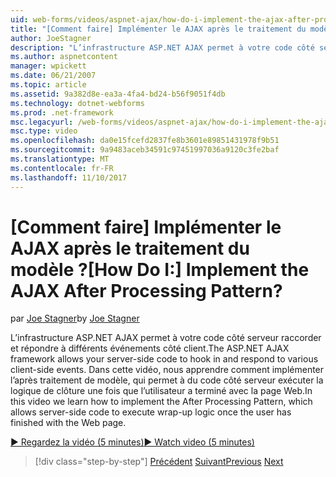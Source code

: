 ```yaml
---
uid: web-forms/videos/aspnet-ajax/how-do-i-implement-the-ajax-after-processing-pattern
title: "[Comment faire] Implémenter le AJAX après le traitement du modèle ? | Microsoft Docs"
author: JoeStagner
description: "L’infrastructure ASP.NET AJAX permet à votre code côté serveur raccorder et répondre à différents événements côté client. Dans cette vidéo, nous apprendre comment implémenter le Aft..."
ms.author: aspnetcontent
manager: wpickett
ms.date: 06/21/2007
ms.topic: article
ms.assetid: 9a382d8e-ea3a-4fa4-bd24-b56f9051f4db
ms.technology: dotnet-webforms
ms.prod: .net-framework
msc.legacyurl: /web-forms/videos/aspnet-ajax/how-do-i-implement-the-ajax-after-processing-pattern
msc.type: video
ms.openlocfilehash: da0e15fcefd2837fe8b3601e89851431978f9b51
ms.sourcegitcommit: 9a9483aceb34591c97451997036a9120c3fe2baf
ms.translationtype: MT
ms.contentlocale: fr-FR
ms.lasthandoff: 11/10/2017
---
```

<a name="how-do-i-implement-the-ajax-after-processing-pattern"></a><span data-ttu-id="1ce00-105">[Comment faire] Implémenter le AJAX après le traitement du modèle ?</span><span class="sxs-lookup"><span data-stu-id="1ce00-105">[How Do I:] Implement the AJAX After Processing Pattern?</span></span>
====================
<span data-ttu-id="1ce00-106">par [Joe Stagner](https://github.com/JoeStagner)</span><span class="sxs-lookup"><span data-stu-id="1ce00-106">by [Joe Stagner](https://github.com/JoeStagner)</span></span>

<span data-ttu-id="1ce00-107">L’infrastructure ASP.NET AJAX permet à votre code côté serveur raccorder et répondre à différents événements côté client.</span><span class="sxs-lookup"><span data-stu-id="1ce00-107">The ASP.NET AJAX framework allows your server-side code to hook in and respond to various client-side events.</span></span> <span data-ttu-id="1ce00-108">Dans cette vidéo, nous apprendre comment implémenter l’après traitement de modèle, qui permet à du code côté serveur exécuter la logique de clôture une fois que l’utilisateur a terminé avec la page Web.</span><span class="sxs-lookup"><span data-stu-id="1ce00-108">In this video we learn how to implement the After Processing Pattern, which allows server-side code to execute wrap-up logic once the user has finished with the Web page.</span></span>

[<span data-ttu-id="1ce00-109">&#9654; Regardez la vidéo (5 minutes)</span><span class="sxs-lookup"><span data-stu-id="1ce00-109">&#9654; Watch video (5 minutes)</span></span>](https://channel9.msdn.com/Blogs/ASP-NET-Site-Videos/how-do-i-implement-the-ajax-after-processing-pattern)

>[!div class="step-by-step"]
<span data-ttu-id="1ce00-110">[Précédent](how-do-i-use-the-aspnet-ajax-history-control.md)
[Suivant](how-do-i-update-multiple-regions-of-a-page-with-aspnet-ajax.md)</span><span class="sxs-lookup"><span data-stu-id="1ce00-110">[Previous](how-do-i-use-the-aspnet-ajax-history-control.md)
[Next](how-do-i-update-multiple-regions-of-a-page-with-aspnet-ajax.md)</span></span>
